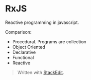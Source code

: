# RxJS

Reactive programming in javascript.

Comparison: 
- Procedural. Programs are collection 
- Object Oriented
- Declarative
- Functional
- Reactive

> Written with [StackEdit](https://stackedit.io/).
<!--stackedit_data:
eyJoaXN0b3J5IjpbMTMzMzU2NzQxNSwxNjkwNzY5NjI4XX0=
-->